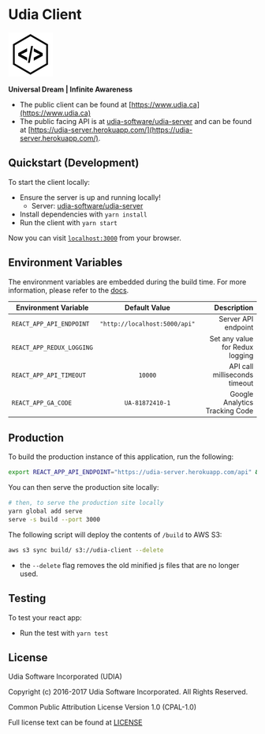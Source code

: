 # Udia Client

![UDIA](logo.png)

**Universal Dream | Infinite Awareness**

* The public client can be found at [https://www.udia.ca](https://www.udia.ca)
* The public facing API is at [udia-software/udia-server](https://github.com/udia-software/udia-server) and can be found at [https://udia-server.herokuapp.com/](https://udia-server.herokuapp.com/).

## Quickstart (Development)

To start the client locally:

  * Ensure the server is up and running locally!
    * Server: [udia-software/udia-server](https://github.com/udia-software/udia-server)
  * Install dependencies with `yarn install`
  * Run the client with `yarn start`

Now you can visit [`localhost:3000`](http://localhost:3000) from your browser.

## Environment Variables

The environment variables are embedded during the build time. For more information, please refer to the [docs](https://github.com/facebookincubator/create-react-app/blob/master/packages/react-scripts/template/README.md#adding-custom-environment-variables).

| Environment Variable      | Default Value                 | Description                     |
| ------------------------- |:-----------------------------:| -------------------------------:|
| `REACT_APP_API_ENDPOINT`  | `"http://localhost:5000/api"` | Server API endpoint             |
| `REACT_APP_REDUX_LOGGING` | ` `                           | Set any value for Redux logging |
| `REACT_APP_API_TIMEOUT`   | `10000`                       | API call milliseconds timeout   |
| `REACT_APP_GA_CODE`       | `UA-81872410-1`               | Google Analytics Tracking Code  |

## Production

To build the production instance of this application, run the following:

```bash
export REACT_APP_API_ENDPOINT="https://udia-server.herokuapp.com/api" && yarn build
```

You can then serve the production site locally:
```bash
# then, to serve the production site locally
yarn global add serve
serve -s build --port 3000
```

The following script will deploy the contents of `/build` to AWS S3:
```bash
aws s3 sync build/ s3://udia-client --delete
```
* the `--delete` flag removes the old minified js files that are no longer used.

## Testing

To test your react app:

  * Run the test with `yarn test`

## License

Udia Software Incorporated (UDIA)

Copyright (c) 2016-2017 Udia Software Incorporated. All Rights Reserved.

Common Public Attribution License Version 1.0 (CPAL-1.0)

Full license text can be found at [LICENSE](LICENSE)
